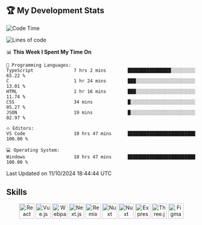 ## 🏆 My Development Stats

<!--START_SECTION:waka-->
![Code Time](http://img.shields.io/badge/Code%20Time-460%20hrs%2021%20mins-blue)

![Lines of code](https://img.shields.io/badge/From%20Hello%20World%20I%27ve%20Written-122.0%20thousand%20lines%20of%20code-blue)

📊 **This Week I Spent My Time On** 

```text
💬 Programming Languages: 
TypeScript               7 hrs 2 mins        ████████████████░░░░░░░░░   65.22 % 
C                        1 hr 24 mins        ███░░░░░░░░░░░░░░░░░░░░░░   13.01 % 
HTML                     1 hr 16 mins        ███░░░░░░░░░░░░░░░░░░░░░░   11.74 % 
CSS                      34 mins             █░░░░░░░░░░░░░░░░░░░░░░░░   05.27 % 
JSON                     19 mins             █░░░░░░░░░░░░░░░░░░░░░░░░   02.97 % 

🔥 Editors: 
VS Code                  10 hrs 47 mins      █████████████████████████   100.00 % 

💻 Operating System: 
Windows                  10 hrs 47 mins      █████████████████████████   100.00 % 
```


 Last Updated on 11/10/2024 18:44:44 UTC
<!--END_SECTION:waka-->

## Skills

<div align="center">
  <img align="top" alt="React" width="40px" src="https://skillicons.dev/icons?i=html" />
  <img align="top" alt="Vue.js" width="40px" src="https://skillicons.dev/icons?i=css" />
  <img align="top" alt="Webpack" width="40px" src="https://skillicons.dev/icons?i=js" />
  <img align="top" alt="Next.js" width="40px" src="https://skillicons.dev/icons?i=tailwind" />
  <img align="top" alt="Remix" width="40px" src="https://skillicons.dev/icons?i=react" />
  <img align="top" alt="Nuxt" width="40px" src="https://skillicons.dev/icons?i=nextjs" />
  <img align="top" alt="Nuxt" width="40px" src="https://skillicons.dev/icons?i=typescript" />
  <img align="top" alt="Express" width="40px" src="https://skillicons.dev/icons?i=git" />
  <img align="top" alt="Three.js" width="40px" src="https://skillicons.dev/icons?i=github" />
  <img align="top" alt="Figma" width="40px" src="https://skillicons.dev/icons?i=figma" />
</div>
